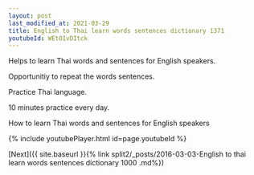 ```yaml
---
layout: post
last_modified_at: 2021-03-29
title: English to Thai learn words sentences dictionary 1371 
youtubeId: WEtOIvDItck
---
```

 
 
Helps to learn Thai words and sentences for English speakers.

Opportunitiy to repeat the words sentences. 

Practice Thai language. 
 
10 minutes practice every day. 
 
How to learn Thai words and sentences for English speakers 
 
{% include youtubePlayer.html id=page.youtubeId %}
 
 
[Next]({{ site.baseurl }}{% link  split2/_posts/2016-03-03-English to thai learn words sentences dictionary 1000 .md%})
 

